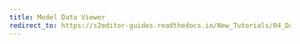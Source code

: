 ```yaml
---
title: Model Data Viewer
redirect_to: https://s2editor-guides.readthedocs.io/New_Tutorials/04_Data_Editor/068_Model_Data_Viewer
---
```

